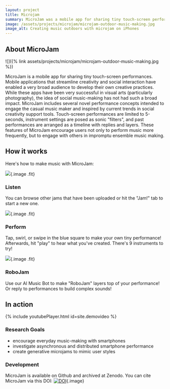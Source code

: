 ```yaml
---
layout: project
title: Microjam
summary: MicroJam was a mobile app for sharing tiny touch-screen performances.
image: /assets/projects/microjam/microjam-outdoor-music-making.jpg 
image_alt: Creating music outdoors with microjam on iPhones
---
```


## About MicroJam

![]({% link assets/projects/microjam/microjam-outdoor-music-making.jpg %})

MicroJam is a mobile app for sharing tiny touch-screen performances.
Mobile applications that streamline creativity and social interaction
have enabled a very broad audience to develop their own creative
practices. While these apps have been very successful in visual arts
(particularly photography), the idea of social music-making has not had
such a broad impact. MicroJam includes several novel performance
concepts intended to engage the casual music maker and inspired by
current trends in social creativity support tools. Touch-screen
performances are limited to 5-seconds, instrument settings are posed as
sonic \"filters\", and past performances are arranged as a timeline with
replies and layers. These features of MicroJam encourage users not only
to perform music more frequently, but to engage with others in impromptu
ensemble music making.


## How it works

Here's how to make music with MicroJam:

![](%7B%7B%20site.baseurl%20%7D%7D/images/microjam-iphone8-browse.png){.image
.fit}

### Listen

You can browse other jams that have been uploaded or hit the \"Jam!\"
tab to start a new one.

![](%7B%7B%20site.baseurl%20%7D%7D/images/microjam-iphone8-perform.png){.image
.fit}

### Perform

Tap, swirl, or swipe in the blue square to make your own tiny
performance! Afterwards, hit \"play\" to hear what you\'ve created.
There\'s 9 instruments to try!

![](%7B%7B%20site.baseurl%20%7D%7D/images/microjam-iphone8-robojam.png){.image
.fit}

### RoboJam

Use our AI Music Bot to make \"RoboJam\" layers top of your performance!
Or reply to performances to build complex sounds!

## In action

{% include youtubePlayer.html id=site.demovideo %}

### Research Goals

-   encourage everyday music-making with smartphones
-   investigate asynchronous and distributed smartphone performance
-   create generative microjams to mimic user styles

### Development

MicroJam is available on Github and archived at Zenodo. You can cite
MicroJam via this DOI:
[![DOI](%7B%7B%20site.baseurl%20%7D%7D/images/zenodo.1313918.svg)](https://zenodo.org/badge/latestdoi/70703690){.image}

